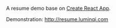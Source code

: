 A resume demo base on [Create React App](https://github.com/facebookincubator/create-react-app).

Demonstration: http://resume.luminqi.com
              

